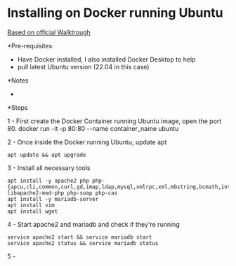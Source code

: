 # Installing on Docker running Ubuntu

[Based on official Walktrough](https://faq.teclib.com/03_knowledgebase/procedures/install_glpi/#create-a-user-and-database-dedicated-to-glpi)


*Pre-requisites

- Have Docker installed, I also installed Docker Desktop to help
- pull latest Ubuntu version (22.04 in this case)

*Notes

- 

*Steps

1 - First create the Docker Container running Ubuntu image, open the port 80.
    docker run -it -p 80:80 --name container_name ubuntu


2 - Once inside the Docker running Ubuntu, update apt

    apt update && apt upgrade

3 - Install all necessary tools

    apt install -y apache2 php php-{apcu,cli,common,curl,gd,imap,ldap,mysql,xmlrpc,xml,mbstring,bcmath,intl,zip,redis,bz2} libapache2-mod-php php-soap php-cas
    apt install -y mariadb-server
    apt install vim
    apt install wget

4 - Start apache2 and mariadb and check if they're running

    service apache2 start && service mariadb start
    service apache2 status && service mariadb status

5 - 
